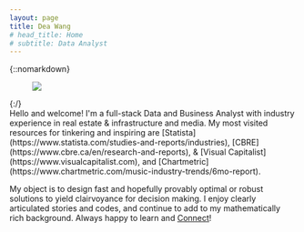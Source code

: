 ```yaml
---
layout: page
title: Dea Wang
# head_title: Home
# subtitle: Data Analyst
---
```


<div class="pretty-links">

{::nomarkdown} 
<figure class="site-profile">
    <img src="{{ site.baseurl }}/assets/img/profile.jpg">
</figure>
{:/}

<div class="lead lead-about">
Hello and welcome! I'm a full-stack Data and Business Analyst with industry experience in real estate & infrastructure and media. My most visited resources for tinkering and inspiring are [Statista](https://www.statista.com/studies-and-reports/industries), [CBRE](https://www.cbre.ca/en/research-and-reports), & [Visual Capitalist](https://www.visualcapitalist.com), and [Chartmetric](https://www.chartmetric.com/music-industry-trends/6mo-report).

My object is to design fast and hopefully provably optimal or robust solutions to yield clairvoyance for decision making. I enjoy clearly articulated stories and codes, and continue to add to my mathematically rich background. Always happy to learn and [Connect](https://calendly.com/deaw/coffee)!
</div>


</div>

